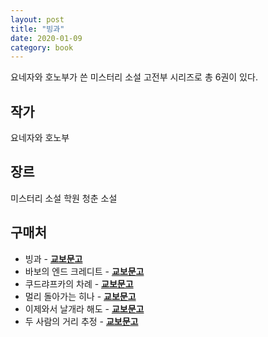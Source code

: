```yaml
---
layout: post
title: "빙과"
date: 2020-01-09
category: book
---
```


요네자와 호노부가 쓴 미스터리 소설
고전부 시리즈로 총 6권이 있다.

## 작가
요네자와 호노부

## 장르
미스터리 소설
학원 청춘 소설

## 구매처
* 빙과 - **[교보문고](http://www.kyobobook.co.kr/product/detailViewKor.laf?ejkGb=KOR&mallGb=KOR&barcode=9788954622615&orderClick=LAG&Kc=)**
* 바보의 엔드 크레디트 - **[교보문고](http://www.kyobobook.co.kr/product/detailViewKor.laf?mallGb=KOR&ejkGb=KOR&barcode=9788954622622&orderClick=JAj)**
* 쿠드랴프카의 차례 - **[교보문고](http://www.kyobobook.co.kr/product/detailViewKor.laf?ejkGb=KOR&mallGb=KOR&barcode=9788954623629&orderClick=LEa&Kc=)**
* 멀리 돌아가는 히나 - **[교보문고](http://www.kyobobook.co.kr/product/detailViewKor.laf?ejkGb=KOR&mallGb=KOR&barcode=9788954625487&orderClick=LEa&Kc=)**
* 이제와서 날개라 해도 - **[교보문고](http://www.kyobobook.co.kr/product/detailViewKor.laf?ejkGb=KOR&mallGb=KOR&barcode=9788954646734&orderClick=LEa&Kc=)**
* 두 사람의 거리 추정 - **[교보문고](http://www.kyobobook.co.kr/product/detailViewKor.laf?ejkGb=KOR&mallGb=KOR&barcode=9788954635936&orderClick=LEa&Kc=)**